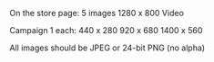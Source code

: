 On the store page:
5 images 1280 x 800
Video

Campaign 1 each:
440 x 280
920 x 680
1400 x 560

All images should be
JPEG or 24-bit PNG (no alpha)